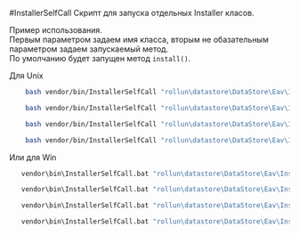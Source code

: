 #InstallerSelfCall
Скрипт для запуска отдельных Installer класов.

Пример использования.  
Первым параметром задаем имя класса, вторым не обазательным параметром задаем запускаемый метод.  
По умолчанию будет запущен метод `install()`.

Для Unix

```bash
    bash vendor/bin/InstallerSelfCall "rollun\datastore\DataStore\Eav\Installer"
```

```bash
    bash vendor/bin/InstallerSelfCall "rollun\datastore\DataStore\Eav\Installer" install
```

```bash
    bash vendor/bin/InstallerSelfCall "rollun\datastore\DataStore\Eav\Installer" uninstall
```

```bash
    bash vendor/bin/InstallerSelfCall "rollun\datastore\DataStore\Eav\Installer" reinstall
```

Или для Win

```bash
   vendor\bin\InstallerSelfCall.bat "rollun\datastore\DataStore\Eav\Installer"
```

```bash
   vendor\bin\InstallerSelfCall.bat "rollun\datastore\DataStore\Eav\Installer" install
```

```bash
   vendor\bin\InstallerSelfCall.bat "rollun\datastore\DataStore\Eav\Installer" uninstall
```

```bash
   vendor\bin\InstallerSelfCall.bat "rollun\datastore\DataStore\Eav\Installer" reinstall
```
